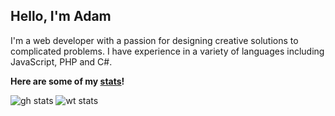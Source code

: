 ## Hello, I'm Adam

I'm a web developer with a passion for designing creative solutions to complicated problems. I have experience in a variety of languages including JavaScript, PHP and C#.

**Here are some of my [stats](https://github.com/anuraghazra/github-readme-stats)!**

![gh stats](https://github-readme-stats.vercel.app/api?username=artulloss&count_private=true&show_icons=true&theme=algolia)
![wt stats](https://github-readme-stats.vercel.app/api/wakatime?username=artulloss&theme=algolia)

